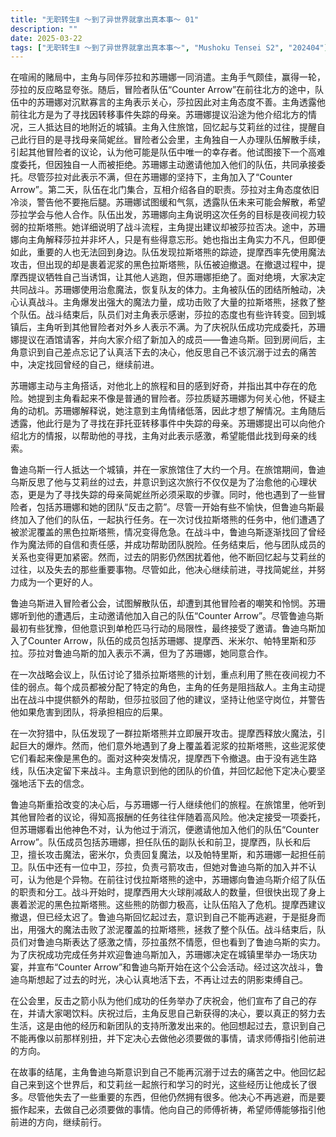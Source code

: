 ```yaml
---
title: "无职转生Ⅱ ～到了异世界就拿出真本事～ 01"
description: ""
date: 2025-03-22
tags: ["无职转生Ⅱ ～到了异世界就拿出真本事～", "Mushoku Tensei S2", "202404"]
---
```


在喧闹的赌局中，主角与同伴莎拉和苏珊娜一同消遣。主角手气颇佳，赢得一轮，莎拉的反应略显夸张。随后，冒险者队伍“Counter Arrow”在前往北方的途中，队伍中的苏珊娜对沉默寡言的主角表示关心，莎拉因此对主角态度不善。主角透露他前往北方是为了寻找因转移事件失踪的母亲。苏珊娜提议沿途为他介绍北方的情况，三人抵达目的地附近的城镇。主角入住旅馆，回忆起与艾莉丝的过往，提醒自己此行目的是寻找母亲简妮丝。冒险者公会里，主角独自一人办理队伍解散手续，引起其他冒险者的议论，认为他可能是队伍中唯一的幸存者。他试图接下一个高难度委托，但因独自一人而被拒绝。苏珊娜主动邀请他加入他们的队伍，共同承接委托。尽管莎拉对此表示不满，但在苏珊娜的坚持下，主角加入了“Counter Arrow”。第二天，队伍在北门集合，互相介绍各自的职责。莎拉对主角态度依旧冷淡，警告他不要拖后腿。苏珊娜试图缓和气氛，透露队伍未来可能会解散，希望莎拉学会与他人合作。队伍出发，苏珊娜向主角说明这次任务的目标是夜间视力较弱的拉斯塔熊。她详细说明了战斗流程，主角提出建议却被莎拉否决。途中，苏珊娜向主角解释莎拉并非坏人，只是有些得意忘形。她也指出主角实力不凡，但即便如此，重要的人也无法回到身边。队伍发现拉斯塔熊的踪迹，提摩西率先使用魔法攻击，但出现的却是裹着泥浆的黑色拉斯塔熊，队伍被迫撤退。在撤退过程中，提摩西提议牺牲自己当诱饵，让其他人逃跑，但苏珊娜拒绝了。面对绝境，大家决定共同战斗。苏珊娜使用治愈魔法，恢复队友的体力。主角被队伍的团结所触动，决心认真战斗。主角爆发出强大的魔法力量，成功击败了大量的拉斯塔熊，拯救了整个队伍。战斗结束后，队员们对主角表示感谢，莎拉的态度也有些许转变。回到城镇后，主角听到其他冒险者对外乡人表示不满。为了庆祝队伍成功完成委托，苏珊娜提议在酒馆请客，并向大家介绍了新加入的成员——鲁迪乌斯。回到房间后，主角意识到自己差点忘记了认真活下去的决心，他反思自己不该沉溺于过去的痛苦中，决定找回曾经的自己，继续前进。

苏珊娜主动与主角搭话，对他北上的旅程和目的感到好奇，并指出其中存在的危险。她提到主角看起来不像是普通的冒险者。莎拉质疑苏珊娜为何关心他，怀疑主角的动机。苏珊娜解释说，她注意到主角情绪低落，因此才想了解情况。主角随后透露，他此行是为了寻找在菲托亚转移事件中失踪的母亲。苏珊娜提出可以向他介绍北方的情报，以帮助他的寻找，主角对此表示感激，希望能借此找到母亲的线索。

鲁迪乌斯一行人抵达一个城镇，并在一家旅馆住了大约一个月。在旅馆期间，鲁迪乌斯反思了他与艾莉丝的过去，并意识到这次旅行不仅仅是为了治愈他的心理状态，更是为了寻找失踪的母亲简妮丝所必须采取的步骤。同时，他也遇到了一些冒险者，包括苏珊娜和她的团队“反击之箭”。尽管一开始有些不愉快，但鲁迪乌斯最终加入了他们的队伍，一起执行任务。在一次讨伐拉斯塔熊的任务中，他们遭遇了被淤泥覆盖的黑色拉斯塔熊，情况变得危急。在战斗中，鲁迪乌斯逐渐找回了曾经作为魔法师的自信和责任感，并成功帮助团队脱险。任务结束后，他与团队成员的关系也变得更加紧密。然而，过去的阴影仍然困扰着他，他不断回忆起与艾莉丝的过往，以及失去的那些重要事物。尽管如此，他决心继续前进，寻找简妮丝，并努力成为一个更好的人。

鲁迪乌斯进入冒险者公会，试图解散队伍，却遭到其他冒险者的嘲笑和怜悯。苏珊娜听到他的遭遇后，主动邀请他加入自己的队伍“Counter Arrow”。尽管鲁迪乌斯最初有些犹豫，但他意识到单枪匹马行动的局限性，最终接受了邀请。鲁迪乌斯加入了Counter Arrow，队伍的成员包括苏珊娜、提摩西、米米尔、帕特里斯和莎拉。莎拉对鲁迪乌斯的加入表示不满，但为了苏珊娜，她同意合作。

在一次战略会议上，队伍讨论了猎杀拉斯塔熊的计划，重点利用了熊在夜间视力不佳的弱点。每个成员都被分配了特定的角色，主角的任务是阻挡敌人。主角主动提出在战斗中提供额外的帮助，但莎拉驳回了他的建议，坚持让他坚守岗位，并警告他如果危害到团队，将承担相应的后果。

在一次狩猎中，队伍发现了一群拉斯塔熊并立即展开攻击。提摩西释放火魔法，引起巨大的爆炸。然而，他们意外地遇到了身上覆盖着泥浆的拉斯塔熊，这些泥浆使它们看起来像是黑色的。面对这种突发情况，提摩西下令撤退。由于没有逃生路线，队伍决定留下来战斗。主角意识到他的团队的价值，并回忆起他下定决心要坚强地活下去的信念。

鲁迪乌斯重拾改变的决心后，与苏珊娜一行人继续他们的旅程。在旅馆里，他听到其他冒险者的议论，得知高报酬的任务往往伴随着高风险。他决定接受一项委托，但苏珊娜看出他神色不对，认为他过于消沉，便邀请他加入他们的队伍“Counter Arrow”。队伍成员包括苏珊娜，担任队伍的副队长和前卫，提摩西，队长和后卫，擅长攻击魔法，密米尔，负责回复魔法，以及帕特里斯，和苏珊娜一起担任前卫。队伍中还有一位中卫，莎拉，负责弓箭攻击，但她对鲁迪乌斯的加入并不认可，认为他是个异物。在前往讨伐拉斯塔熊的途中，苏珊娜向鲁迪乌斯介绍了队伍的职责和分工。战斗开始时，提摩西用大火球削减敌人的数量，但很快出现了身上裹着淤泥的黑色拉斯塔熊。这些熊的防御力极高，让队伍陷入了危机。提摩西建议撤退，但已经太迟了。鲁迪乌斯回忆起过去，意识到自己不能再逃避，于是挺身而出，用强大的魔法击败了淤泥覆盖的拉斯塔熊，拯救了整个队伍。战斗结束后，队员们对鲁迪乌斯表达了感激之情，莎拉虽然不情愿，但也看到了鲁迪乌斯的实力。为了庆祝成功完成任务并欢迎鲁迪乌斯加入，苏珊娜决定在城镇里举办一场庆功宴，并宣布“Counter Arrow”和鲁迪乌斯开始在这个公会活动。经过这次战斗，鲁迪乌斯想起了过去的时光，决心认真地活下去，不再让过去的阴影束缚自己。

在公会里，反击之箭小队为他们成功的任务举办了庆祝会，他们宣布了自己的存在，并请大家喝饮料。庆祝过后，主角反思自己新获得的决心，要以真正的努力去生活，这是由他的经历和新团队的支持所激发出来的。他回想起过去，意识到自己不能再像以前那样别扭，并下定决心去做他必须要做的事情，请求师傅指引他前进的方向。

在故事的结尾，主角鲁迪乌斯意识到自己不能再沉溺于过去的痛苦之中。他回忆起自己来到这个世界后，和艾莉丝一起旅行和学习的时光，这些经历让他成长了很多。尽管他失去了一些重要的东西，但他仍然拥有很多。他决心不再逃避，而是要振作起来，去做自己必须要做的事情。他向自己的师傅祈祷，希望师傅能够指引他前进的方向，继续前行。
